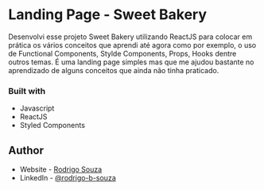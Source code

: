 # Landing Page - Sweet Bakery

Desenvolvi esse projeto Sweet Bakery utilizando ReactJS para colocar em prática os vários conceitos que aprendi até agora como por exemplo, o uso de Functional Components, Stylde Components, Props, Hooks dentre outros temas. É uma landing page simples mas que me ajudou bastante no aprendizado de alguns conceitos que ainda não tinha praticado.


### Built with

- Javascript
- ReactJS
- Styled Components

## Author

- Website - [Rodrigo Souza](https://rodrigobsouza.github.io/rodrigo-souza/)
- LinkedIn - [@rodrigo-b-souza](https://www.linkedin.com/in/rodrigo-b-souza/)
